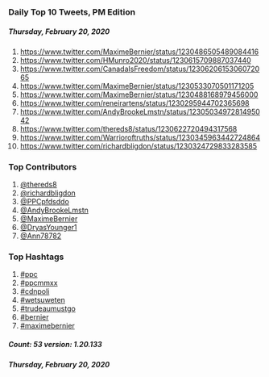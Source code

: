 ### Daily Top 10 Tweets, PM Edition
##### Thursday, February 20, 2020
 1) https://www.twitter.com/MaximeBernier/status/1230486505489084416
 2) https://www.twitter.com/HMunro2020/status/1230615709887037440
 3) https://www.twitter.com/CanadaIsFreedom/status/1230620615306072065
 4) https://www.twitter.com/MaximeBernier/status/1230533070501171205
 5) https://www.twitter.com/MaximeBernier/status/1230488168979456000
 6) https://www.twitter.com/reneirartens/status/1230295944702365698
 7) https://www.twitter.com/AndyBrookeLmstn/status/1230503497281495042
 8) https://www.twitter.com/thereds8/status/1230622720494317568
 9) https://www.twitter.com/Warrioroftruths/status/1230345963442724864
10) https://www.twitter.com/richardbligdon/status/1230324729833283585

### Top Contributors
  1) [@thereds8](https://www.twitter.com/thereds8)
  2) [@richardbligdon](https://www.twitter.com/richardbligdon)
  3) [@PPCpfdsddo](https://www.twitter.com/PPCpfdsddo)
  4) [@AndyBrookeLmstn](https://www.twitter.com/AndyBrookeLmstn)
  5) [@MaximeBernier](https://www.twitter.com/MaximeBernier)
  6) [@DryasYounger1](https://www.twitter.com/DryasYounger1)
  7) [@Ann78782](https://www.twitter.com/Ann78782)


### Top Hashtags

  1) [#ppc](https://www.twitter.com/hashtag/ppc)
  2) [#ppcmmxx](https://www.twitter.com/hashtag/ppcmmxx)
  3) [#cdnpoli](https://www.twitter.com/hashtag/cdnpoli)
  4) [#wetsuweten](https://www.twitter.com/hashtag/wetsuweten)
  5) [#trudeaumustgo](https://www.twitter.com/hashtag/trudeaumustgo)
  6) [#bernier](https://www.twitter.com/hashtag/bernier)
  7) [#maximebernier](https://www.twitter.com/hashtag/maximebernier)

##### Count: 53	version: 1.20.133
##### Thursday, February 20, 2020

